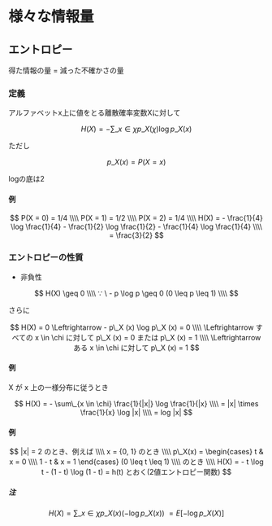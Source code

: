 # 様々な情報量
## エントロピー
得た情報の量 = 減った不確かさの量

### 定義
アルファベットx上に値をとる離散確率変数Xに対して

$$
H(X) = - \sum\_{x \in \chi} p\_{X} (\chi) \log p\_{X} (x)
$$

ただし

$$
p\_{X} (x) = P(X = x)
$$

logの底は2

#### 例
$$
P(X = 0) = 1/4 \\\\
P(X = 1) = 1/2 \\\\
P(X = 2) = 1/4 \\\\
H(X) = - \frac{1}{4} \log \frac{1}{4} - \frac{1}{2} \log \frac{1}{2} - \frac{1}{4} \log \frac{1}{4} \\\\
     = \frac{3}{2}
$$


### エントロピーの性質
- 非負性

$$
H(X) \geq 0 \\\\
∵ \ - p \log p \geq 0 (0 \leq p \leq 1) \\\\
$$

さらに

$$
H(X) = 0 \Leftrightarrow - p\_X (x) \log p\_X (x) = 0 \\\\
         \Leftrightarrow すべての x \in \chi に対して p\_X (x) = 0 または p\_X (x) = 1 \\\\
         \Leftrightarrow ある x \in \chi に対して p\_X (x) = 1
$$

#### 例
X が x 上の一様分布に従うとき

$$
H(X) = - \sum\_{x \in \chi} \frac{1}{|x|} \log \frac{1}{|x} \\\\
     = |x| \times \frac{1}{x} \log |x| \\\\
     = log |x|
$$

#### 例

$$
|x| = 2 のとき、例えば \\\\
x = {0, 1} のとき \\\\
p\_X(x) = \begin{cases}
  t & x = 0 \\\\
  1 - t & x = 1
\end{cases}
(0 \leq t \leq 1) \\\\
のとき \\\\
H(X) = - t \log t  - (1 - t) \log (1 - t) = h(t) とおく(2値エントロピー関数)
$$

##### 注
$$
H(X) = \sum\_{x \in \chi} p\_{X} (x) ( - \log p\_{X} (x) )　\
     = E [ - \log p\_{X} (X) ]
$$
